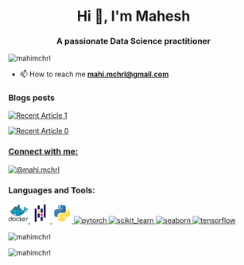 <h1 align="center">Hi 👋, I'm Mahesh</h1>
<h3 align="center">A passionate Data Science practitioner</h3>

<p align="left"> <img src="https://komarev.com/ghpvc/?username=mahimchrl&label=Profile%20views&color=0e75b6&style=flat" alt="mahimchrl" /> </p>

- 📫 How to reach me **mahi.mchrl@gmail.com**

### Blogs posts

<a target="_blank" href="https://github-readme-medium-recent-article.vercel.app/medium/@mahi.mchrl/0"><img src="https://github-readme-medium-recent-article.vercel.app/medium/@mahi.mchrl/1" alt="Recent Article 1">
  
<a target="_blank" href="https://github-readme-medium-recent-article.vercel.app/medium/@mahi.mchrl/1"><img src="https://github-readme-medium-recent-article.vercel.app/medium/@mahi.mchrl/0" alt="Recent Article 0">

<h3 align="left">Connect with me:</h3>
<p align="left">
<a href="https://medium.com/@mahi.mchrl" target="blank"><img align="center" src="https://raw.githubusercontent.com/rahuldkjain/github-profile-readme-generator/master/src/images/icons/Social/medium.svg" alt="@mahi.mchrl" height="30" width="40" /></a>
</p>

<h3 align="left">Languages and Tools:</h3>
<p align="left"> <a href="https://www.docker.com/" target="_blank" rel="noreferrer"> <img src="https://raw.githubusercontent.com/devicons/devicon/master/icons/docker/docker-original-wordmark.svg" alt="docker" width="40" height="40"/> </a> <a href="https://pandas.pydata.org/" target="_blank" rel="noreferrer"> <img src="https://raw.githubusercontent.com/devicons/devicon/2ae2a900d2f041da66e950e4d48052658d850630/icons/pandas/pandas-original.svg" alt="pandas" width="40" height="40"/> </a> <a href="https://www.python.org" target="_blank" rel="noreferrer"> <img src="https://raw.githubusercontent.com/devicons/devicon/master/icons/python/python-original.svg" alt="python" width="40" height="40"/> </a> <a href="https://pytorch.org/" target="_blank" rel="noreferrer"> <img src="https://www.vectorlogo.zone/logos/pytorch/pytorch-icon.svg" alt="pytorch" width="40" height="40"/> </a> <a href="https://scikit-learn.org/" target="_blank" rel="noreferrer"> <img src="https://upload.wikimedia.org/wikipedia/commons/0/05/Scikit_learn_logo_small.svg" alt="scikit_learn" width="40" height="40"/> </a> <a href="https://seaborn.pydata.org/" target="_blank" rel="noreferrer"> <img src="https://seaborn.pydata.org/_images/logo-mark-lightbg.svg" alt="seaborn" width="40" height="40"/> </a> <a href="https://www.tensorflow.org" target="_blank" rel="noreferrer"> <img src="https://www.vectorlogo.zone/logos/tensorflow/tensorflow-icon.svg" alt="tensorflow" width="40" height="40"/> </a> </p>

<p><img align="center" src="https://github-readme-stats.vercel.app/api/top-langs?username=mahimchrl&show_icons=true&locale=en&layout=compact" alt="mahimchrl" /></p>

<p><img align="center" src="https://github-readme-streak-stats.herokuapp.com/?user=mahimchrl&" alt="mahimchrl" /></p>
